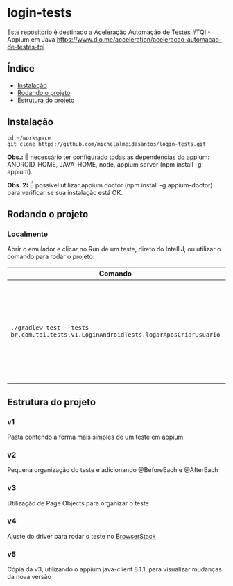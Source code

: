 # login-tests

Este repositorio é destinado a Aceleração Automação de Testes #TQI - Appium em Java
https://www.dio.me/acceleration/aceleracao-automacao-de-testes-tqi

## Índice

-   [Instalação](#install)
-   [Rodando o projeto](#start)
-   [Estrutura do projeto](#structure)

## <a name="install"></a>Instalação

```shell
cd ~/workspace
git clone https://github.com/michelalmeidasantos/login-tests.git
```
**Obs.:** É necessário ter configurado todas as dependencias do appium:
ANDROID_HOME, JAVA_HOME, node, appium server (npm install -g appium).

**Obs. 2:** É possível utilizar appium doctor (npm install -g appium-doctor) para verificar se sua instalação está OK.

## <a name="start"></a>Rodando o projeto
### Localmente
Abrir o emulador e clicar no Run de um teste, direto do IntelliJ, ou utilizar o comando para rodar o projeto:

| Comando                                                                              | Uso                                                                                                  |
|--------------------------------------------------------------------------------------|------------------------------------------------------------------------------------------------------|
| `./gradlew test --tests br.com.tqi.tests.v1.LoginAndroidTests.logarAposCriarUsuario` | Roda os testes usando Gradle, caso desejado passar a opção `--tests` + `package` + `metodo de teste` |

## <a name="structure"></a>Estrutura do projeto

### v1

Pasta contendo a forma mais simples de um teste em appium

### v2

Pequena organização do teste e adicionando @BeforeEach e @AfterEach

### v3

Utilização de Page Objects para organizar o teste

### v4

Ajuste do driver para rodar o teste no [BrowserStack](https://www.browserstack.com/)

### v5

Cópia da v3, utilizando o appium java-client 8.1.1, para visualizar mudanças da nova versão
